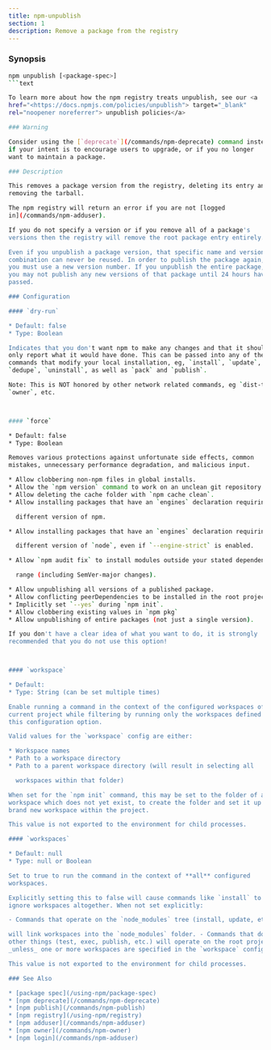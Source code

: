 ```yaml
---
title: npm-unpublish
section: 1
description: Remove a package from the registry
---
```


### Synopsis

```bash
npm unpublish [<package-spec>]
```text

To learn more about how the npm registry treats unpublish, see our <a
href="<https://docs.npmjs.com/policies/unpublish"> target="_blank"
rel="noopener noreferrer"> unpublish policies</a>

### Warning

Consider using the [`deprecate`](/commands/npm-deprecate) command instead,
if your intent is to encourage users to upgrade, or if you no longer
want to maintain a package.

### Description

This removes a package version from the registry, deleting its entry and
removing the tarball.

The npm registry will return an error if you are not [logged
in](/commands/npm-adduser).

If you do not specify a version or if you remove all of a package's
versions then the registry will remove the root package entry entirely.

Even if you unpublish a package version, that specific name and version
combination can never be reused. In order to publish the package again,
you must use a new version number. If you unpublish the entire package,
you may not publish any new versions of that package until 24 hours have
passed.

### Configuration

#### `dry-run`

* Default: false
* Type: Boolean

Indicates that you don't want npm to make any changes and that it should
only report what it would have done. This can be passed into any of the
commands that modify your local installation, eg, `install`, `update`,
`dedupe`, `uninstall`, as well as `pack` and `publish`.

Note: This is NOT honored by other network related commands, eg `dist-tags`,
`owner`, etc.



#### `force`

* Default: false
* Type: Boolean

Removes various protections against unfortunate side effects, common
mistakes, unnecessary performance degradation, and malicious input.

* Allow clobbering non-npm files in global installs.
* Allow the `npm version` command to work on an unclean git repository.
* Allow deleting the cache folder with `npm cache clean`.
* Allow installing packages that have an `engines` declaration requiring a

  different version of npm.

* Allow installing packages that have an `engines` declaration requiring a

  different version of `node`, even if `--engine-strict` is enabled.

* Allow `npm audit fix` to install modules outside your stated dependency

  range (including SemVer-major changes).

* Allow unpublishing all versions of a published package.
* Allow conflicting peerDependencies to be installed in the root project.
* Implicitly set `--yes` during `npm init`.
* Allow clobbering existing values in `npm pkg`
* Allow unpublishing of entire packages (not just a single version).

If you don't have a clear idea of what you want to do, it is strongly
recommended that you do not use this option!



#### `workspace`

* Default:
* Type: String (can be set multiple times)

Enable running a command in the context of the configured workspaces of the
current project while filtering by running only the workspaces defined by
this configuration option.

Valid values for the `workspace` config are either:

* Workspace names
* Path to a workspace directory
* Path to a parent workspace directory (will result in selecting all

  workspaces within that folder)

When set for the `npm init` command, this may be set to the folder of a
workspace which does not yet exist, to create the folder and set it up as a
brand new workspace within the project.

This value is not exported to the environment for child processes.

#### `workspaces`

* Default: null
* Type: null or Boolean

Set to true to run the command in the context of **all** configured
workspaces.

Explicitly setting this to false will cause commands like `install` to
ignore workspaces altogether. When not set explicitly:

- Commands that operate on the `node_modules` tree (install, update, etc.)

will link workspaces into the `node_modules` folder. - Commands that do
other things (test, exec, publish, etc.) will operate on the root project,
_unless_ one or more workspaces are specified in the `workspace` config.

This value is not exported to the environment for child processes.

### See Also

* [package spec](/using-npm/package-spec)
* [npm deprecate](/commands/npm-deprecate)
* [npm publish](/commands/npm-publish)
* [npm registry](/using-npm/registry)
* [npm adduser](/commands/npm-adduser)
* [npm owner](/commands/npm-owner)
* [npm login](/commands/npm-adduser)
